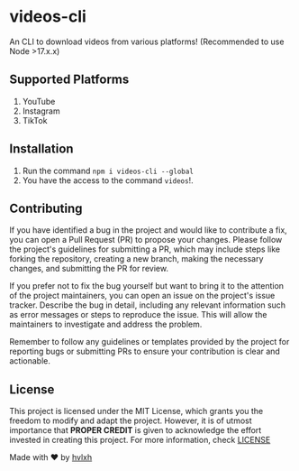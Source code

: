 # videos-cli

An CLI to download videos from various platforms! (Recommended to use Node >17.x.x)

## Supported Platforms
1. YouTube
2. Instagram
3. TikTok

## Installation
1. Run the command `npm i videos-cli --global`
2. You have the access to the command `videos`!.

## Contributing

If you have identified a bug in the project and would like to contribute a fix, you can open a Pull Request (PR) to propose your changes. Please follow the project's guidelines for submitting a PR, which may include steps like forking the repository, creating a new branch, making the necessary changes, and submitting the PR for review.

If you prefer not to fix the bug yourself but want to bring it to the attention of the project maintainers, you can open an issue on the project's issue tracker. Describe the bug in detail, including any relevant information such as error messages or steps to reproduce the issue. This will allow the maintainers to investigate and address the problem.

Remember to follow any guidelines or templates provided by the project for reporting bugs or submitting PRs to ensure your contribution is clear and actionable.

## License

This project is licensed under the MIT License, which grants you the freedom to modify and adapt the project. However, it is of utmost importance that **PROPER CREDIT** is given to acknowledge the effort invested in creating this project. For more information, check [LICENSE](https://opensource.org/license/mit/)

Made with ❤ by [hvlxh](https://hvlxh.tk)